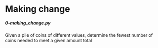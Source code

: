 # Making change
##### 0-making_change.py
Given a pile of coins of different values, determine the fewest number of coins needed to meet a given amount total
